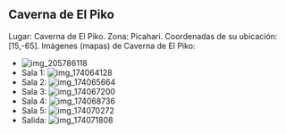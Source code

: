 ## Caverna de El Piko
Lugar: Caverna de El Piko.
Zona: Picahari.
Coordenadas de su ubicación: [15,-65].
Imágenes (mapas) de Caverna de El Piko:
- ![img_205786118](https://media.discordapp.net/attachments/1115311447145193482/1115347915762831460/205786118.jpg)
- Sala 1: ![img_174064128](https://media.discordapp.net/attachments/1115311447145193482/1115339298921795625/174064128.jpg)
- Sala 2: ![img_174065664](https://media.discordapp.net/attachments/1115311447145193482/1115339300385595453/174065664.jpg)
- Sala 3: ![img_174067200](https://media.discordapp.net/attachments/1115311447145193482/1115339302625353739/174067200.jpg)
- Sala 4: ![img_174068736](https://media.discordapp.net/attachments/1115311447145193482/1115339323445874729/174068736.jpg)
- Sala 5: ![img_174070272](https://media.discordapp.net/attachments/1115311447145193482/1115339326402863184/174070272.jpg)
- Salida: ![img_174071808](https://media.discordapp.net/attachments/1115311447145193482/1115339328453890078/174071808.jpg)
